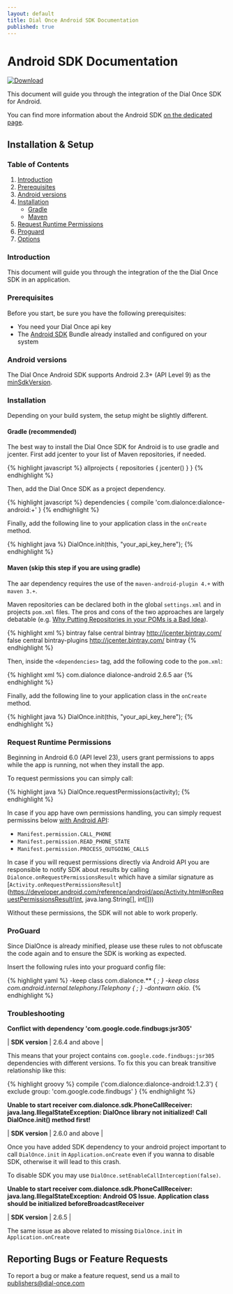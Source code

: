 ```yaml
---
layout: default
title: Dial Once Android SDK Documentation
published: true
---
```


Android SDK Documentation
=========================

[![Download](https://api.bintray.com/packages/dialonce/maven/dialonce-android/images/download.svg) ](https://bintray.com/dialonce/maven/dialonce-android/_latestVersion)

This document will guide you through the integration of the Dial Once SDK for Android.

You can find more information about the Android SDK [on the dedicated page](/android/specs).

Installation & Setup
--------------------

### Table of Contents

1.	[Introduction](#introduction)
2.	[Prerequisites](#prerequisites)
3.	[Android versions](#android-versions)
4.	[Installation](#installation)
	-	[Gradle](#gradle-recommanded)
	-	[Maven](#maven)
5.	[Request Runtime Permissions](#request-runtime-permissions)
6.	[Proguard](#proguard)
7.	[Options](#options)

### Introduction

This document will guide you through the integration of the the Dial Once SDK in an application.

### Prerequisites

Before you start, be sure you have the following prerequisites:

-	You need your Dial Once api key
-	The [Android SDK](http://developer.android.com/sdk/index.html) Bundle already installed and configured on your system

### Android versions

The Dial Once Android SDK supports Android 2.3+ (API Level 9) as the [minSdkVersion](http://developer.android.com/guide/topics/manifest/uses-sdk-element.html#min).

### Installation

Depending on your build system, the setup might be slightly different.

#### Gradle (recommended)

The best way to install the Dial Once SDK for Android is to use gradle and jcenter. First add jcenter to your list of Maven repositories, if needed.

{% highlight javascript %} 
allprojects { 
  repositories { 
    jcenter() 
  } 
} 
{% endhighlight %}

Then, add the Dial Once SDK as a project dependency.

{% highlight javascript %} 
dependencies { 
  compile 'com.dialonce:dialonce-android:+' 
} 
{% endhighlight %}

Finally, add the following line to your application class in the `onCreate` method.

{% highlight java %} 
DialOnce.init(this, "your_api_key_here"); 
{% endhighlight %}

#### Maven (skip this step if you are using gradle)

The aar dependency requires the use of the `maven-android-plugin 4.+` with `maven 3.+`.

Maven repositories can be declared both in the global `settings.xml` and in projects `pom.xml` files. The pros and cons of the two approaches are largely debatable (e.g. [Why Putting Repositories in your POMs is a Bad Idea](http://www.sonatype.com/people/2009/02/why-putting-repositories-in-your-poms-is-a-bad-idea/)).

{% highlight xml %}
<profiles> 
  <profile> 
    <id>bintray</id> 
    <repositories> 
      <repository> 
        <snapshots> 
          <enabled>false</enabled> 
        </snapshots> 
        <id>central</id> 
        <name>bintray</name> 
        <url>http://jcenter.bintray.com/</url> 
      </repository> 
    </repositories> 
    <pluginRepositories> 
      <pluginRepository> 
        <snapshots> 
          <enabled>false</enabled> 
        </snapshots> 
        <id>central</id> 
        <name>bintray-plugins</name> 
        <url>http://jcenter.bintray.com/</url> 
      </pluginRepository> 
    </pluginRepositories> 
  </profile>
</profiles>
<activeProfiles> 
  <activeProfile>bintray</activeProfile>
</activeProfiles> 
{% endhighlight %}

Then, inside the `<dependencies>` tag, add the following code to the `pom.xml`:

{% highlight xml %}
<dependency> 
  <groupId>com.dialonce</groupId> 
  <artifactId>dialonce-android</artifactId> 
  <version>2.6.5</version> 
  <type>aar</type>
</dependency> 
{% endhighlight %}

Finally, add the following line to your application class in the `onCreate` method.

{% highlight java %} 
DialOnce.init(this, "your_api_key_here"); 
{% endhighlight %}

### Request Runtime Permissions

Beginning in Android 6.0 (API level 23), users grant permissions to apps while the app is running, not when they install the app. 

To request permissions you can simply call:

{% highlight java %} 
DialOnce.requestPermissions(activity); 
{% endhighlight %}

In case if you app have own permissions handling, you can simply request permissins below [with Android API](https://developer.android.com/training/permissions/requesting.html):

 - `Manifest.permission.CALL_PHONE`
 - `Manifest.permission.READ_PHONE_STATE`
 - `Manifest.permission.PROCESS_OUTGOING_CALLS`

In case if you will request permissions directly via Android API you are responsible to notify SDK about results by calling `Dialonce.onRequestPermissionsResult` which have a similar signature as 
[`Activity.onRequestPermissionsResult`](https://developer.android.com/reference/android/app/Activity.html#onRequestPermissionsResult(int, java.lang.String[], int[]))

Without these permissions, the SDK will not able to work properly.

### ProGuard

Since DialOnce is already minified, please use these rules to not obfuscate the code again and to ensure the SDK is working as expected.

Insert the following rules into your proguard config file:

{% highlight yaml %} 
-keep class com.dialonce.** { *; } 
-keep class com.android.internal.telephony.ITelephony { *; } 
-dontwarn okio.**
{% endhighlight %}

### Troubleshooting

__Conflict with dependency 'com.google.code.findbugs:jsr305'__<br>

| **SDK version** | 2.6.4 and above |

This means that your project contains `com.google.code.findbugs:jsr305` dependencies with different versions.
To fix this you can break transitive relationship like this:

{% highlight groovy %}
compile ('com.dialonce:dialonce-android:1.2.3') {
  exclude group: 'com.google.code.findbugs'
}
{% endhighlight %}

__Unable to start receiver com.dialonce.sdk.PhoneCallReceiver: java.lang.IllegalStateException: DialOnce library not initialized! Call DialOnce.init() method first!__<br>

| **SDK version** | 2.6.0 and above |

Once you have added SDK dependency to your android project important to call `DialOnce.init` in `Application.onCreate` even if you wanna to disable SDK, otherwise it will lead to this crash. 

To disable SDK you may use `DialOnce.setEnableCallInterception(false)`.

__Unable to start receiver com.dialonce.sdk.PhoneCallReceiver: java.lang.IllegalStateException: Android OS Issue. Application class should be initialized beforeBroadcastReceiver__<br>

| **SDK version** | 2.6.5 |

The same issue as above related to missing `DialOnce.init` in `Application.onCreate`

Reporting Bugs or Feature Requests
----------------------------------

To report a bug or make a feature request, send us a mail to [publishers@dial-once.com](mailto:publishers@dial-once.com)
